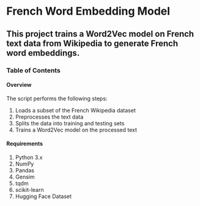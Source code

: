 # French Word Embedding Model
## This project trains a Word2Vec model on French text data from Wikipedia to generate French word embeddings.

### Table of Contents

#### Overview
The script performs the following steps:

1. Loads a subset of the French Wikipedia dataset
2. Preprocesses the text data
3. Splits the data into training and testing sets
4. Trains a Word2Vec model on the processed text
   
#### Requirements
1. Python 3.x
2. NumPy
3. Pandas
4. Gensim
5. tqdm
6. scikit-learn
7. Hugging Face Dataset
